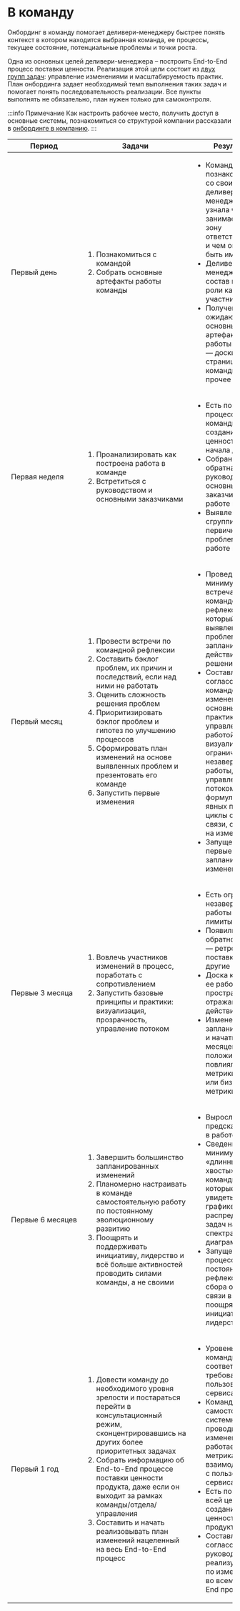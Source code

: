 # В команду
Онбординг в команду помогает деливери-менеджеру быстрее понять контекст в котором находится выбранная команда, ее процессы, текущее состояние, потенциальные проблемы и точки роста.

Одна из основных целей деливери-менеджера – построить End-to-End процесс поставки ценности. Реализация этой цели состоит из [двух групп задач](/profession/about.md#что-делает): управление изменениями и масштабируемость практик. План онбординга задает необходимый темп выполнения таких задач и помогает понять последовательность реализации. Все пункты выполнять не обязательно, план нужен только для самоконтроля.

:::info Примечание
Как настроить рабочее место, получить доступ в основные системы, познакомиться со структурой компании рассказали в [онбординге в компанию](to-company).
:::

| Период                      | Задачи                                                                                                                                                                                                                                                                                                                                                                                                          | Результат                                                                                                                                                                                                                                                                                                                                                                                                                                             |
|-----------------------------|-----------------------------------------------------------------------------------------------------------------------------------------------------------------------------------------------------------------------------------------------------------------------------------------------------------------------------------------------------------------------------------------------------------------|-------------------------------------------------------------------------------------------------------------------------------------------------------------------------------------------------------------------------------------------------------------------------------------------------------------------------------------------------------------------------------------------------------------------------------------------------------|
| Первый день            | <ol><li>Познакомиться с командой</li><li>Собрать основные артефакты работы команды</li></ol>                                                                                                                                                                                                                                                                                                                    | <ul><li>Команда познакомилась со своим деливери-менеджером, узнала чем он занимается, его зону ответственности и чем он может быть им полезен</li><li>Деливери-менеджер изучил состав команды и роли каждого участника</li><li>Получены или ожидаются основные артефакты работы команды — доски, вики-страницы команды и прочее</li></ul>                                                                                                             |
| Первая неделя     | <ol><li>Проанализировать как построена работа в команде</li><li>Встретиться с руководством и основными заказчиками</li></ol>                                                                                                                                                                                                                                                                                    | <ul><li>Есть понимание процесса команды по созданию ценности от начала до конца</li><li>Собрана обратная связь руководства и основных заказчиков по работе команды</li><li>Выявлены и сгруппированы первичные проблемы в работе команды</li></ul>                                                                                                                                                                                                     |
| Первый месяц    | <ol><li>Провести встречи по командной рефлексии</li><li>Составить бэклог проблем, их причин и последствий, если над ними не работать</li><li>Оценить сложность решения проблем</li><li>Приоритизировать бэклог проблем и гипотез по улучшению процессов</li><li>Сформировать план изменений на основе выявленных проблем и презентовать его команде</li><li>Запустить первые изменения</li></ol>                | <ul><li>Проведена минимум одна встреча по командой рефлексии, на который были выявлены проблемы и запланированы действия по их решению</li><li>Составлен и согласован с командой план изменений с основными практиками управления работой —  визуализация, ограничения незавершенной работы, управление потоком, формулирование явных правил, циклы обратной связи, согласие на изменения</li><li>Запущены первые запланированные изменения</li></ul> |
| Первые&nbsp;3&nbsp;месяца   | <ol><li>Вовлечь участников изменений в процесс, поработать с сопротивлением</li><li>Запустить базовые принципы и практики: визуализация, прозрачность, управление потоком</li></ol>                                                                                                                                                                                                                             | <ul><li>Есть ограничения незавершенной работы – WIP-лимиты</li><li>Появились циклы обратной связи — ретро, ревью поставки, демо и другие</li><li>Доска команды и ее рабочие пространства отражают действительность</li><li>Изменения, запланированные и начатые пару месяцев назад, положительно повлияли на метрики доставки или бизнес-метрики</li></ul>                                                                                            |
| Первые&nbsp;6&nbsp;месяцев  | <ol><li>Завершить большинство запланированных изменений</li><li>Планомерно&nbsp;настраивать в команде самостоятельную работу по постоянному эволюционному развитию</li><li>Поощрять и поддерживать инициативу, лидерство и всё больше активностей проводить силами команды, а не своими</li></ol>                                                                                                               | <ul><li>Выросла предсказуемость в работе команды</li><li>Сведены к минимуму «длинные хвосты» в работе команды, которые можно увидеть на на графике распределения задач на спектральной диаграмме</li><li>Запущены процессы постоянной рефлексия и сбора обратной связи в команде, поощряется инициатива и лидерство.</li></ul>                                                                                                                        |
| Первый&nbsp;1&nbsp;год      | <ol><li>Довести команду до необходимого уровня зрелости и постараться перейти в консультационный режим, сконцентрировавшись на других более приоритетных задачах</li><li>Собрать информацию об End-to-End процессе поставки ценности продукта, даже если он выходит за рамках команды/отдела/управления</li><li>Составить и начать реализовывать план изменений нацеленный на весь End-to-End процесс</li></ol> | <ul><li>Уровень зрелости команды соответствует требованиям пользователей их сервиса</li><li>Команда самостоятельно и системно проводит изменения, работает с метриками, взаимодействует с пользователями сервиса</li><li>Есть понимание всей цепочки создания ценности продукта</li><li>Составлен, согласован с руководителем и реализуется план по изменениями во всем End-to-End процессе</li></ul>                                                 |
